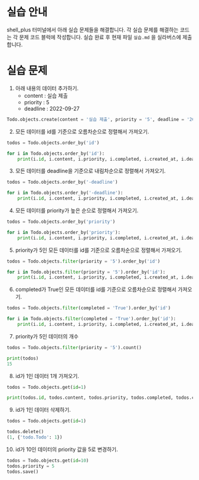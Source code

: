 # 실습 안내

shell_plus 터미널에서 아래 실습 문제들을 해결합니다.
각 실습 문제를 해결하는 코드는 각 문제 코드 블럭에 작성합니다.
실습 완료 후 현재 파일 `실습.md` 을 실라버스에 제출합니다.

# 실습 문제

1. 아래 내용의 데이터 추가하기.
   - content : 실습 제출
   - priority : 5
   - deadline : 2022-09-27

```py
Todo.objects.create(content = '실습 제출', priority = '5', deadline = '2022-09-27')
```

2. 모든 데이터를 id를 기준으로 오름차순으로 정렬해서 가져오기.

```py
todos = Todo.objects.order_by('id')

for i in Todo.objects.order_by('id'):
    print(i.id, i.content, i.priority, i.completed, i.created_at, i.deadline)
```

3. 모든 데이터를 deadline을 기준으로 내림차순으로 정렬해서 가져오기.

```py
todos = Todo.objects.order_by('-deadline')

for i in Todo.objects.order_by('-deadline'):
    print(i.id, i.content, i.priority, i.completed, i.created_at, i.deadline)
```

4. 모든 데이터를 priority가 높은 순으로 정렬해서 가져오기.

```py
todos = Todo.objects.order_by('priority')

for i in Todo.objects.order_by('priority'):
    print(i.id, i.content, i.priority, i.completed, i.created_at, i.deadline)
```

5. priority가 5인 모든 데이터를 id를 기준으로 오름차순으로 정렬해서 가져오기.

```py
todos = Todo.objects.filter(priority = '5').order_by('id')

for i in Todo.objects.filter(priority = '5').order_by('id'):
    print(i.id, i.content, i.priority, i.completed, i.created_at, i.deadline)
```

6. completed가 True인 모든 데이터를 id를 기준으로 오름차순으로 정렬해서 가져오기.

```py
todos = Todo.objects.filter(completed = 'True').order_by('id')

for i in Todo.objects.filter(completed = 'True').order_by('id'):
    print(i.id, i.content, i.priority, i.completed, i.created_at, i.deadline)
```

7. priority가 5인 데이터의 개수

```py
todos = Todo.objects.filter(priority = '5').count()

print(todos)
15
```

8. id가 1인 데이터 1개 가져오기.

```py
todos = Todo.objects.get(id=1)

print(todos.id, todos.content, todos.priority, todos.completed, todos.created_at, todos.deadline)
```

9. id가 1인 데이터 삭제하기.

```py
todos = Todo.objects.get(id=1)

todos.delete()
(1, {'todo.Todo': 1})
```

10. id가 10인 데이터의 priority 값을 5로 변경하기.

```py
todos = Todo.objects.get(id=10)
todos.priority = 5
todos.save()
```
